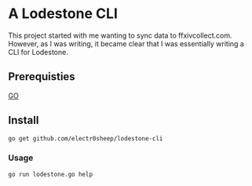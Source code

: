 # A Lodestone CLI
This project started with me wanting to sync data to ffxivcollect.com.
However, as I was writing, it became clear that I was essentially writing a CLI
for Lodestone.
## Prerequisties
[GO](https://golang.org/)
## Install
```
go get github.com/electr0sheep/lodestone-cli
```
### Usage
```
go run lodestone.go help
```